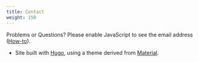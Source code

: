 ```yaml
---
title: Contact
weight: 150
---
```


Problems or Questions? <script type="text/javascript"><!--/* Generated by www.email-encoder.com */
for(var biyznr=["bA","bA","Yw","bw","aQ","YQ","Lw","IA","aA","RQ","YQ","VA","ZQ","bA","Pg","PA","Og","bQ","QA","PA","bQ","bA","aQ","IA","aQ","Zw","ZQ","YQ","dQ","bQ","Yw","cg","bQ","PQ","aw","ZQ","YQ","cg","YQ","Lg","Yw","Pg","bw","Qg","Zg","dQ","Qg","cg","ZQ","Ig","Yw","Ig","dA","RQ"],jbpmuf=[43,26,34,35,11,30,51,44,3,22,41,21,5,32,38,0,15,29,27,50,36,12,31,2,42,28,25,1,47,40,48,4,9,7,24,49,52,46,10,33,23,53,14,16,6,18,45,17,20,8,19,37,13,39],mercrw=new Array,i=0;i<jbpmuf.length;i++)mercrw[jbpmuf[i]]=biyznr[i];for(var i=0;i<mercrw.length;i++)document.write(atob(mercrw[i]+"=="));
// --></script><noscript>Please enable JavaScript to see the email address (<a href="https://www.email-encoder.com/enablejs/" target="_blank" rel="noopener noreferrer">How-to</a>).</noscript>

- Site built with
<a href="https://www.gohugo.io" target="_blank">Hugo</a>, using a theme derived from
<a href="http://github.com/digitalcraftsman/hugo-material-docs" target="_blank">Material</a>.
